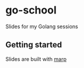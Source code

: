 # go-school
Slides for my Golang sessions

## Getting started

Slides are built with [marp](https://marp.app)
